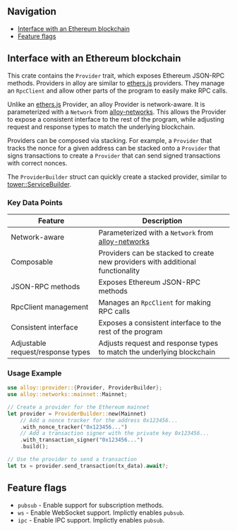 ## Navigation

- [Interface with an Ethereum blockchain](#interface-with-an-ethereum-blockchain)
- [Feature flags](#feature-flags)

## Interface with an Ethereum blockchain

This crate contains the `Provider` trait, which exposes Ethereum JSON-RPC methods. Providers in alloy are similar to [ethers.js](https://docs.ethers.org/v6/) providers. They manage an `RpcClient` and allow other parts of the program to easily make RPC calls.

Unlike an [ethers.js](https://docs.ethers.org/v6/) Provider, an alloy Provider is network-aware. It is parameterized with a `Network` from [alloy-networks](https://github.com/alloy-rs/alloy/tree/main/crates/networks). This allows the Provider to expose a consistent interface to the rest of the program, while adjusting request and response types to match the underlying blockchain.

Providers can be composed via stacking. For example, a `Provider` that tracks the nonce for a given address can be stacked onto a `Provider` that signs transactions to create a `Provider` that can send signed transactions with correct nonces.

The `ProviderBuilder` struct can quickly create a stacked provider, similar to [tower::ServiceBuilder](https://docs.rs/tower/latest/tower/struct.ServiceBuilder.html).

### Key Data Points

| Feature | Description |
| --- | --- |
| Network-aware | Parameterized with a `Network` from [alloy-networks](https://github.com/alloy-rs/alloy/tree/main/crates/networks) |
| Composable | Providers can be stacked to create new providers with additional functionality |
| JSON-RPC methods | Exposes Ethereum JSON-RPC methods |
| RpcClient management | Manages an `RpcClient` for making RPC calls |
| Consistent interface | Exposes a consistent interface to the rest of the program |
| Adjustable request/response types | Adjusts request and response types to match the underlying blockchain |

### Usage Example

```rust
use alloy::provider::{Provider, ProviderBuilder};
use alloy::networks::mainnet::Mainnet;

// Create a provider for the Ethereum mainnet
let provider = ProviderBuilder::new(Mainnet)
    // Add a nonce tracker for the address 0x123456...
    .with_nonce_tracker("0x123456...")
    // Add a transaction signer with the private key 0x123456...
    .with_transaction_signer("0x123456...")
    .build();

// Use the provider to send a transaction
let tx = provider.send_transaction(tx_data).await?;
```

## Feature flags

- `pubsub` - Enable support for subscription methods.
- `ws` - Enable WebSocket support. Implictly enables `pubsub`.
- `ipc` - Enable IPC support. Implictly enables `pubsub`.
